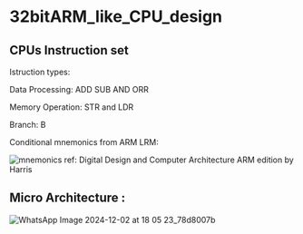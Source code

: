 # 32bitARM_like_CPU_design

## CPUs Instruction set  

Istruction types:

Data Processing: ADD SUB AND ORR 

Memory Operation: STR and LDR 

Branch: B 

Conditional mnemonics from ARM LRM: 

![mnemonics](https://github.com/user-attachments/assets/e8a8261a-a35b-4f18-aeb7-ca446522d544)
ref: Digital Design and Computer Architecture ARM edition by Harris


## Micro Architecture : 

![WhatsApp Image 2024-12-02 at 18 05 23_78d8007b](https://github.com/user-attachments/assets/6bb2e541-1912-4ee8-b1e5-d6959ad55d76)


## 

























